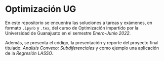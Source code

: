 # Optimización UG
En este repositorio se encuentra las soluciones a tareas y exámenes, en formato `.ipynb` y `.tex`, del curso de Optimización impartido por la Universidad de Guanajuato en el semestre *Enero-Junio 2022*. 

Además, se presenta el código, la presentación y reporte del proyecto final titulado: *Analisis Convexo: Subdiferenciales* y como ejemplo una aplicación de la *Regresión LASSO*.

